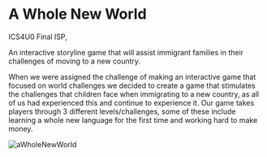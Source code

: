 # A Whole New World
ICS4U0 Final ISP,

An interactive storyline game that will assist immigrant families in their challenges of moving to a new country.

When we were assigned the challenge of making an interactive game that focused on world challenges we decided to create a game that stimulates the challenges that children face when immigrating to a new country, as all of us had experienced this and continue to experience it. Our game takes players through 3 different levels/challenges, some of these include learning a whole new language for the first time and working hard to make money.

![aWholeNewWorld](https://github.com/areuie/AWholeNewWorld/assets/78571786/48c5d80a-2cb7-4f25-b817-a58e3fe835cb)
